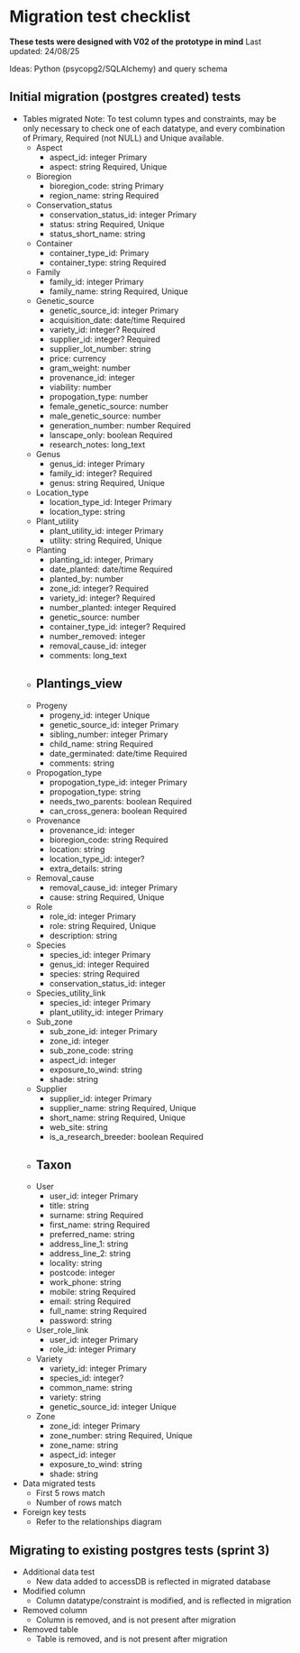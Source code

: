 # Migration test checklist
**These tests were designed with V02 of the prototype in mind**
Last updated: 24/08/25

Ideas: Python (psycopg2/SQLAlchemy) and query schema

## Initial migration (postgres created) tests
* Tables migrated
Note: To test column types and constraints, may be only necessary to check one of each datatype, and every combination of Primary, Required (not NULL) and Unique available. 
    - Aspect
        - aspect_id: integer Primary
        - aspect: string Required, Unique
    - Bioregion
        - bioregion_code: string Primary
        - region_name: string Required
    - Conservation_status
        - conservation_status_id: integer Primary
        - status: string Required, Unique
        - status_short_name: string
    - Container
        - container_type_id: Primary
        - container_type: string Required
    - Family
        - family_id: integer Primary
        - family_name: string Required, Unique
    - Genetic_source
        - genetic_source_id: integer Primary
        - acquisition_date: date/time Required
        - variety_id: integer? Required
        - supplier_id: integer? Required
        - supplier_lot_number: string
        - price: currency
        - gram_weight: number
        - provenance_id: integer
        - viability: number
        - propogation_type: number
        - female_genetic_source: number
        - male_genetic_source: number
        - generation_number: number Required
        - lanscape_only: boolean Required
        - research_notes: long_text
    - Genus
        - genus_id: integer Primary
        - family_id: integer? Required
        - genus: string Required, Unique
    - Location_type
        - location_type_id: Integer Primary
        - location_type: string
    - Plant_utility
        - plant_utility_id: integer Primary
        - utility: string Required, Unique
    - Planting
        - planting_id: integer, Primary
        - date_planted: date/time Required
        - planted_by: number 
        - zone_id: integer? Required
        - variety_id: integer? Required
        - number_planted: integer Required
        - genetic_source: number
        - container_type_id: integer? Required
        - number_removed: integer
        - removal_cause_id: integer
        - comments: long_text
    - Plantings_view
        - 
    - Progeny
        - progeny_id: integer Unique
        - genetic_source_id: integer Primary
        - sibling_number: integer Primary
        - child_name: string Required
        - date_germinated: date/time Required
        - comments: string
    - Propogation_type
        - propogation_type_id: integer Primary
        - propogation_type: string
        - needs_two_parents: boolean Required
        - can_cross_genera: boolean Required
    - Provenance
        - provenance_id: integer
        - bioregion_code: string Required
        - location: string
        - location_type_id: integer? 
        - extra_details: string
    - Removal_cause
        - removal_cause_id: integer Primary
        - cause: string Required, Unique
    - Role
        - role_id: integer Primary
        - role: string Required, Unique
        - description: string
    - Species
        - species_id: integer Primary
        - genus_id: integer Required
        - species: string Required
        - conservation_status_id: integer
    - Species_utility_link
        - species_id: integer Primary
        - plant_utility_id: integer Primary
    - Sub_zone
        - sub_zone_id: integer Primary
        - zone_id: integer
        - sub_zone_code: string
        - aspect_id: integer
        - exposure_to_wind: string
        - shade: string
    - Supplier
        - supplier_id: integer Primary
        - supplier_name: string Required, Unique
        - short_name: string Required, Unique
        - web_site: string
        - is_a_research_breeder: boolean Required
    - Taxon
        - 
    - User
        - user_id: integer Primary
        - title: string
        - surname: string Required
        - first_name: string Required
        - preferred_name: string
        - address_line_1: string
        - address_line_2: string
        - locality: string
        - postcode: integer
        - work_phone: string
        - mobile: string Required
        - email: string Required
        - full_name: string Required
        - password: string
    - User_role_link
        - user_id: integer Primary
        - role_id: integer Primary
    - Variety
        - variety_id: integer Primary
        - species_id: integer?
        - common_name: string
        - variety: string
        - genetic_source_id: integer Unique
    - Zone
        - zone_id: integer Primary
        - zone_number: string Required, Unique
        - zone_name: string
        - aspect_id: integer
        - exposure_to_wind: string
        - shade: string
* Data migrated tests
    - First 5 rows match
    - Number of rows match
* Foreign key tests
    - Refer to the relationships diagram

## Migrating to existing postgres tests (sprint 3)
* Additional data test
    - New data added to accessDB is reflected in migrated database
* Modified column
    - Column datatype/constraint is modified, and is reflected in migration
* Removed column
    - Column is removed, and is not present after migration
* Removed table
    - Table is removed, and is not present after migration
